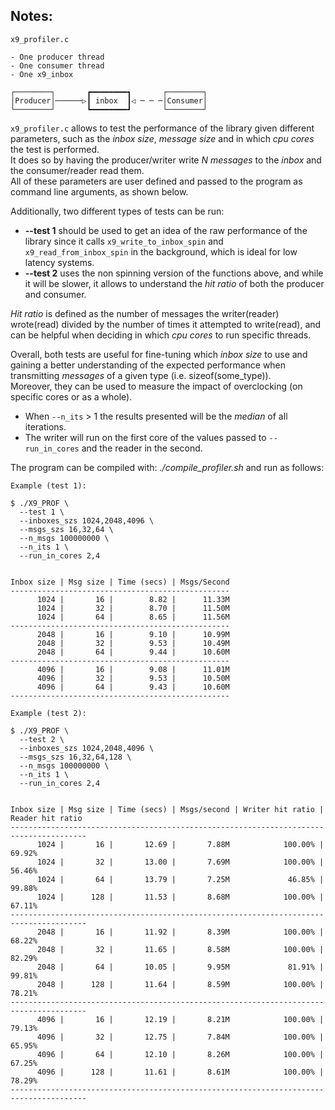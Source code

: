 Notes:
---

```
x9_profiler.c

- One producer thread
- One consumer thread
- One x9_inbox

┌────────┐       ┏━━━━━━━━┓       ┌────────┐
│Producer│──────▷┃ inbox  ┃◁ ─ ─ ─│Consumer│
└────────┘       ┗━━━━━━━━┛       └────────┘
```

`x9_profiler.c` allows to test the performance of the library given different
parameters, such as the _inbox size_, _message size_ and in which _cpu cores_
the test is performed.  
It does so by having the producer/writer write _N messages_ to the _inbox_ and
the consumer/reader read them.  
All of these parameters are user defined and passed to the program as command 
line arguments, as shown below.

Additionally, two different types of tests can be run:
- **--test 1** should be used to get an idea of the raw performance of the 
library since it calls `x9_write_to_inbox_spin` and `x9_read_from_inbox_spin` 
in the background, which is ideal for low latency systems.
- **--test 2** uses the non spinning version of the functions above, and while
it will be slower, it allows to understand the _hit ratio_ of
both the producer and consumer.

_Hit ratio_ is defined as the number of messages the writer(reader) wrote(read)
divided by the number of times it attempted to write(read), and can be helpful 
when deciding in which _cpu cores_ to run specific threads.

Overall, both tests are useful for fine-tuning which _inbox size_ to use and 
gaining a better understanding of the expected performance when transmitting 
_messages_ of a given type (i.e. sizeof(some_type)).  
Moreover, they can be used to measure the impact of overclocking 
(on specific cores or as a whole).

- When `--n_its` > 1  the results presented will be the _median_ of all 
iterations.
- The writer will run on the first core of the values passed to
`--run_in_cores` and the reader in the second.

The program can be compiled with: _./compile_profiler.sh_ and run as follows:

```
Example (test 1):

$ ./X9_PROF \
  --test 1 \
  --inboxes_szs 1024,2048,4096 \
  --msgs_szs 16,32,64 \
  --n_msgs 100000000 \
  --n_its 1 \
  --run_in_cores 2,4


Inbox size | Msg size | Time (secs) | Msgs/Second
-------------------------------------------------
      1024 |       16 |        8.82 |      11.33M
      1024 |       32 |        8.70 |      11.50M
      1024 |       64 |        8.65 |      11.56M
-------------------------------------------------
      2048 |       16 |        9.10 |      10.99M
      2048 |       32 |        9.53 |      10.49M
      2048 |       64 |        9.44 |      10.60M
-------------------------------------------------
      4096 |       16 |        9.08 |      11.01M
      4096 |       32 |        9.53 |      10.50M
      4096 |       64 |        9.43 |      10.60M
-------------------------------------------------
```

```
Example (test 2):

$ ./X9_PROF \
  --test 2 \
  --inboxes_szs 1024,2048,4096 \
  --msgs_szs 16,32,64,128 \
  --n_msgs 100000000 \
  --n_its 1 \
  --run_in_cores 2,4


Inbox size | Msg size | Time (secs) | Msgs/second | Writer hit ratio | Reader hit ratio
---------------------------------------------------------------------------------------
      1024 |       16 |       12.69 |       7.88M            100.00% |           69.92%
      1024 |       32 |       13.00 |       7.69M            100.00% |           56.46%
      1024 |       64 |       13.79 |       7.25M             46.85% |           99.88%
      1024 |      128 |       11.53 |       8.68M            100.00% |           67.11%
---------------------------------------------------------------------------------------
      2048 |       16 |       11.92 |       8.39M            100.00% |           68.22%
      2048 |       32 |       11.65 |       8.58M            100.00% |           82.29%
      2048 |       64 |       10.05 |       9.95M             81.91% |           99.81%
      2048 |      128 |       11.64 |       8.59M            100.00% |           78.21%
---------------------------------------------------------------------------------------
      4096 |       16 |       12.19 |       8.21M            100.00% |           79.13%
      4096 |       32 |       12.75 |       7.84M            100.00% |           65.95%
      4096 |       64 |       12.10 |       8.26M            100.00% |           67.25%
      4096 |      128 |       11.61 |       8.61M            100.00% |           78.29%
---------------------------------------------------------------------------------------
```
